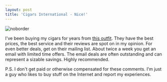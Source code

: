 ```yaml
---
layout: post  
title: 'Cigars International - Nice!'
---
```

![noborder](http://www.cigarsinternational.com/graphics/cilogo.jpg)

I've been buying my cigars for years from [this outfit](http://cigarsinternational.com). They have the best prices, the best service and their reviews are spot on in my opinion. For even better deals, get on their mailing list. About twice a week you get an email with limited time offers. The email deals are often outstanding and can represent a sizable savings. Highly recommended.

P.S. I don't get paid or otherwise compensated for these comments. I'm just a guy who likes to buy stuff on the Internet and report my experiences.
